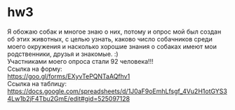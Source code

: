 # hw3
Я обожаю собак и многое знаю о них, потому и опрос мой был создан об этих животных, с целью узнать, каково число собачников среди моего окружения и насколько хорошие знания о собаках имеют мои родственники, друзья и знакомые. :)   
Участниками моего опроса стали 92 человека!!!  
Ссылка на форму:  
https://goo.gl/forms/EXyvTePQNTaAQfhv1  
Ссылка на таблицу:  
https://docs.google.com/spreadsheets/d/1J0aF9oEmhLfsgf_4Vu2H1otGYS34Lw1b2jF4Tbu2GmE/edit#gid=525097128  
